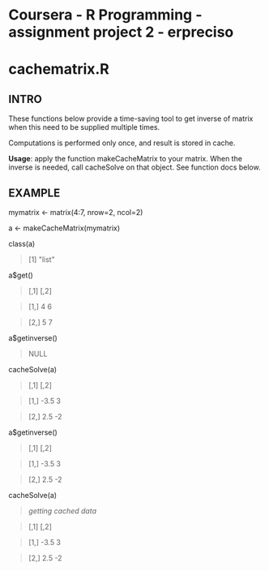 # Coursera - R Programming - assignment project 2 - erpreciso

# cachematrix.R

## INTRO

These functions below provide a time-saving tool to get inverse of matrix when this need to be supplied multiple times.

Computations is performed only once, and result is stored in cache.

**Usage**: apply the function makeCacheMatrix to your matrix. When the inverse is needed, call cacheSolve on that object. See function docs below.

## EXAMPLE

mymatrix <- matrix(4:7, nrow=2, ncol=2)

a <- makeCacheMatrix(mymatrix)

class(a)
> [1] "list"

a$get()

> [,1] [,2]

> [1,]    4    6

> [2,]    5    7

a$getinverse()

> NULL

cacheSolve(a)

> [,1] [,2]

> [1,] -3.5    3

> [2,]  2.5   -2

a$getinverse()

> [,1] [,2]

> [1,] -3.5    3

> [2,]  2.5   -2

cacheSolve(a)

> *getting cached data*

> [,1] [,2]

> [1,] -3.5    3

> [2,]  2.5   -2